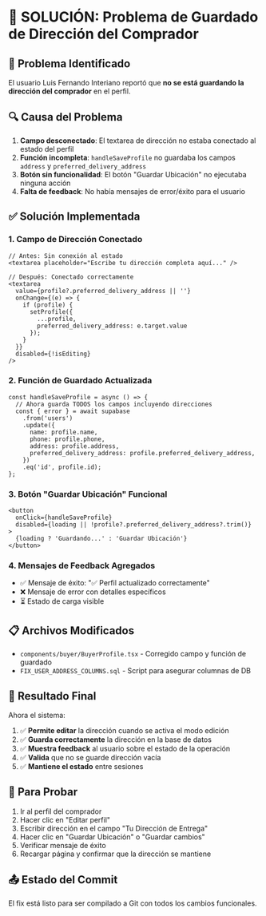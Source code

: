 # 🔧 SOLUCIÓN: Problema de Guardado de Dirección del Comprador

## 🚨 Problema Identificado
El usuario Luis Fernando Interiano reportó que **no se está guardando la dirección del comprador** en el perfil.

## 🔍 Causa del Problema
1. **Campo desconectado**: El textarea de dirección no estaba conectado al estado del perfil
2. **Función incompleta**: `handleSaveProfile` no guardaba los campos `address` y `preferred_delivery_address`
3. **Botón sin funcionalidad**: El botón "Guardar Ubicación" no ejecutaba ninguna acción
4. **Falta de feedback**: No había mensajes de error/éxito para el usuario

## ✅ Solución Implementada

### 1. **Campo de Dirección Conectado**
```tsx
// Antes: Sin conexión al estado
<textarea placeholder="Escribe tu dirección completa aquí..." />

// Después: Conectado correctamente
<textarea
  value={profile?.preferred_delivery_address || ''}
  onChange={(e) => {
    if (profile) {
      setProfile({
        ...profile,
        preferred_delivery_address: e.target.value
      });
    }
  }}
  disabled={!isEditing}
/>
```

### 2. **Función de Guardado Actualizada**
```tsx
const handleSaveProfile = async () => {
  // Ahora guarda TODOS los campos incluyendo direcciones
  const { error } = await supabase
    .from('users')
    .update({
      name: profile.name,
      phone: profile.phone,
      address: profile.address,
      preferred_delivery_address: profile.preferred_delivery_address,
    })
    .eq('id', profile.id);
};
```

### 3. **Botón "Guardar Ubicación" Funcional**
```tsx
<button 
  onClick={handleSaveProfile}
  disabled={loading || !profile?.preferred_delivery_address?.trim()}
>
  {loading ? 'Guardando...' : 'Guardar Ubicación'}
</button>
```

### 4. **Mensajes de Feedback Agregados**
- ✅ Mensaje de éxito: "✅ Perfil actualizado correctamente"
- ❌ Mensaje de error con detalles específicos
- ⏳ Estado de carga visible

## 📋 Archivos Modificados
- `components/buyer/BuyerProfile.tsx` - Corregido campo y función de guardado
- `FIX_USER_ADDRESS_COLUMNS.sql` - Script para asegurar columnas de DB

## 🎯 Resultado Final
Ahora el sistema:
1. ✅ **Permite editar** la dirección cuando se activa el modo edición
2. ✅ **Guarda correctamente** la dirección en la base de datos
3. ✅ **Muestra feedback** al usuario sobre el estado de la operación
4. ✅ **Valida** que no se guarde dirección vacía
5. ✅ **Mantiene el estado** entre sesiones

## 🧪 Para Probar
1. Ir al perfil del comprador
2. Hacer clic en "Editar perfil"
3. Escribir dirección en el campo "Tu Dirección de Entrega"
4. Hacer clic en "Guardar Ubicación" o "Guardar cambios"
5. Verificar mensaje de éxito
6. Recargar página y confirmar que la dirección se mantiene

## 📤 Estado del Commit
El fix está listo para ser compilado a Git con todos los cambios funcionales.
